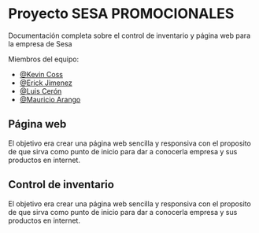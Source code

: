 # Proyecto SESA PROMOCIONALES

Documentación completa sobre el control de inventario y página web para la empresa de Sesa

Miembros del equipo:

- [@Kevin Coss](https://github.com/D4ffi)
- [@Erick Jimenez](https://github.com/Darw1ng)
- [@Luis Cerón](https://github.com/LuisRandom5)
- [@Mauricio Arango](/https://github.com/D4ffi)

## Página web

El objetivo era crear una página web sencilla y responsiva con el proposito de que sirva como punto de inicio
para dar a conocerla empresa y sus productos en internet.

## Control de inventario

El objetivo era crear una página web sencilla y responsiva con el proposito de que sirva como punto de inicio
para dar a conocerla empresa y sus productos en internet.
